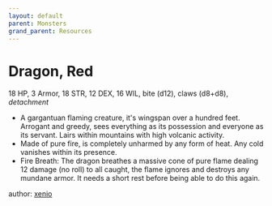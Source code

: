 ```yaml
---
layout: default
parent: Monsters
grand_parent: Resources
---
```


# Dragon, Red

18 HP, 3 Armor, 18 STR, 12 DEX, 16 WIL, bite (d12), claws (d8+d8), _detachment_  

- A gargantuan flaming creature, it's wingspan over a hundred feet. Arrogant and greedy, sees everything as its possession and everyone as its servant. Lairs within mountains with high volcanic activity.  
- Made of pure fire, is completely unharmed by any form of heat. Any cold vanishes within its presence.  
- Fire Breath: The dragon breathes a massive cone of pure flame dealing 12 damage (no roll) to all caught, the flame ignores and destroys any mundane armor. It needs a short rest before being able to do this again.  

author: [xenio](https://xenioinabottle.blogspot.com)
